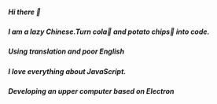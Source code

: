 ##### Hi there 👋
##### I am a lazy Chinese.Turn cola🥤 and potato chips🍟 into code. 
##### Using translation and poor English
##### I love everything about JavaScript. 
##### Developing an upper computer based on Electron
<!--
**fullmooooon/fullmooooon** is a ✨ _special_ ✨ repository because its `README.md` (this file) appears on your GitHub profile.

Here are some ideas to get you started:

- 🔭 I’m currently working on ...
- 🌱 I’m currently learning ...
- 👯 I’m looking to collaborate on ...
- 🤔 I’m looking for help with ...
- 💬 Ask me about ...
- 📫 How to reach me: ...
- 😄 Pronouns: ...
- ⚡ Fun fact: ...
-->
